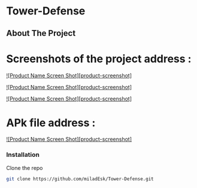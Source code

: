 # Tower-Defense

<!-- ABOUT THE PROJECT -->
## About The Project

# Screenshots of the project address :
[![Product Name Screen Shot][product-screenshot]](https://github.com/miladEsk/Tower-Defense/blob/master/Assets/TutorialInfo/Screenshots/Screenshot%201.png)

[![Product Name Screen Shot][product-screenshot]](https://github.com/miladEsk/Tower-Defense/blob/master/Assets/TutorialInfo/Screenshots/Screenshot%202.png)

[![Product Name Screen Shot][product-screenshot]](https://github.com/miladEsk/Tower-Defense/blob/master/Assets/TutorialInfo/Screenshots/Screenshot%203.png)

# APk file address : 
[![Product Name Screen Shot][product-screenshot]](https://github.com/miladEsk/Tower-Defense/tree/master/Export)

### Installation

Clone the repo
   ```sh
   git clone https://github.com/miladEsk/Tower-Defense.git
   ```
